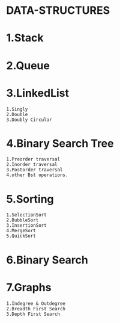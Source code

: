 # DATA-STRUCTURES
# 1.Stack
# 2.Queue
# 3.LinkedList
    1.Singly
    2.Double
    3.Doubly Circular
# 4.Binary Search Tree
    1.Preorder traversal
    2.Inorder traversal
    3.Postorder traversal
    4.other Bst operations.
# 5.Sorting
    1.SelectionSort
    2.BubbleSort
    3.InsertionSort
    4.MergeSort
    5.QuickSort
# 6.Binary Search
# 7.Graphs
    1.Indegree & Outdegree
    2.Breadth First Search
    3.Depth First Search
